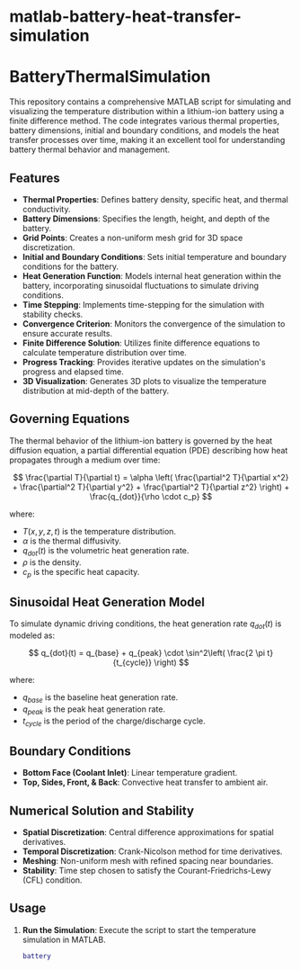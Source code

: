 # matlab-battery-heat-transfer-simulation

# BatteryThermalSimulation

This repository contains a comprehensive MATLAB script for simulating and visualizing the temperature distribution within a lithium-ion battery using a finite difference method. The code integrates various thermal properties, battery dimensions, initial and boundary conditions, and models the heat transfer processes over time, making it an excellent tool for understanding battery thermal behavior and management.

## Features

- **Thermal Properties**: Defines battery density, specific heat, and thermal conductivity.
- **Battery Dimensions**: Specifies the length, height, and depth of the battery.
- **Grid Points**: Creates a non-uniform mesh grid for 3D space discretization.
- **Initial and Boundary Conditions**: Sets initial temperature and boundary conditions for the battery.
- **Heat Generation Function**: Models internal heat generation within the battery, incorporating sinusoidal fluctuations to simulate driving conditions.
- **Time Stepping**: Implements time-stepping for the simulation with stability checks.
- **Convergence Criterion**: Monitors the convergence of the simulation to ensure accurate results.
- **Finite Difference Solution**: Utilizes finite difference equations to calculate temperature distribution over time.
- **Progress Tracking**: Provides iterative updates on the simulation's progress and elapsed time.
- **3D Visualization**: Generates 3D plots to visualize the temperature distribution at mid-depth of the battery.

## Governing Equations

The thermal behavior of the lithium-ion battery is governed by the heat diffusion equation, a partial differential equation (PDE) describing how heat propagates through a medium over time:

$$
\frac{\partial T}{\partial t} = \alpha \left( \frac{\partial^2 T}{\partial x^2} + \frac{\partial^2 T}{\partial y^2} + \frac{\partial^2 T}{\partial z^2} \right) + \frac{q_{dot}}{\rho \cdot c_p}
$$

where:
- $T(x, y, z, t)$ is the temperature distribution.
- $\alpha$ is the thermal diffusivity.
- $q_{dot}(t)$ is the volumetric heat generation rate.
- $\rho$ is the density.
- $c_p$ is the specific heat capacity.

## Sinusoidal Heat Generation Model

To simulate dynamic driving conditions, the heat generation rate $q_{dot}(t)$ is modeled as:

$$
q_{dot}(t) = q_{base} + q_{peak} \cdot \sin^2\left( \frac{2 \pi t}{t_{cycle}} \right)
$$

where:
- $q_{base}$ is the baseline heat generation rate.
- $q_{peak}$ is the peak heat generation rate.
- $t_{cycle}$ is the period of the charge/discharge cycle.

## Boundary Conditions

- **Bottom Face (Coolant Inlet)**: Linear temperature gradient.
- **Top, Sides, Front, & Back**: Convective heat transfer to ambient air.

## Numerical Solution and Stability

- **Spatial Discretization**: Central difference approximations for spatial derivatives.
- **Temporal Discretization**: Crank-Nicolson method for time derivatives.
- **Meshing**: Non-uniform mesh with refined spacing near boundaries.
- **Stability**: Time step chosen to satisfy the Courant-Friedrichs-Lewy (CFL) condition.

## Usage

1. **Run the Simulation**: Execute the script to start the temperature simulation in MATLAB.
   ```matlab
   battery
